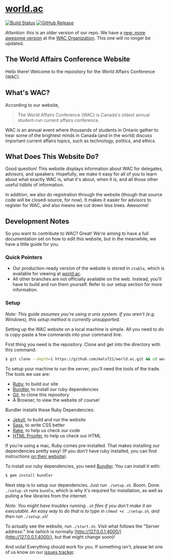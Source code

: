 # [world.ac](http://world.ac)
[![Build Status](https://travis-ci.org/malsf21/world.ac.svg?branch=master)](https://travis-ci.org/malsf21/world.ac)
[![GitHub Release](https://img.shields.io/github/release/malsf21/world.ac.svg)](https://github.com/malsf21/world.ac/releases)

*Attention:* this is an older version of our repo. We have a [new, more awesome version](https://github.com/worldaffairsconference/world.ac) at the [WAC Organization](https://github.com/worldaffairsconference/world.ac). This one will no longer be updated.

## The World Affairs Conference Website

Hello there! Welcome to the repository for the World Affairs Conference (WAC).

## What's WAC?

According to our website,

> The World Affairs Conference (WAC) is Canada's oldest annual student-run current affairs conference.

WAC is an annual event where thousands of students in Ontario gather to hear some of the brightest minds in Canada (and in the world) discuss important current affairs topics, such as technology, politics, and ethics.

## What Does This Website Do?

Good question! This website displays information about WAC for delegates, advisors, and speakers. Hopefully, we make it easy for all of you to learn about what exactly WAC is, what it's about, when it is, and all those other useful tidbits of information.

In addition, we also do registration through the website (though that source code will be closed-source, for now). It makes it easier for advisors to register for WAC, and also means we cut down less trees. Awesome!

## Development Notes

So you want to contribute to WAC? Great! We're aiming to have a full documentation set on how to edit this website, but in the meanwhile, we have a little guide for you.

### Quick Pointers

* Our production-ready version of the website is stored in `stable`, which is available for viewing at [world.ac](http://world.ac).
* All other branches are not officially available on the web. Instead, you'll have to build and run them yourself. Refer to our setup section for more information.

### Setup

*Note: This guide assumes you're using a unix system. If you aren't (e.g. Windows), this setup method is currently unsupported.*

Setting up the WAC website on a local machine is simple. All you need to do is copy-paste a few commands into your command line.

First thing you need is the repository. Clone and get into the directory with this command:

```bash
$ git clone --depth=1 https://github.com/malsf21/world.ac.git && cd world.ac
```

To setup your machine to run the server, you'll need the tools of the trade. The tools we use are:

* [Ruby](https://www.ruby-lang.org/en/), to build our site
* [Bundler](https://bundler.io/), to install our ruby dependencies
* [Git](https://git-scm.com/), to clone this repository
* A Browser, to view the website of course!

Bundler installs these Ruby Dependencies:
* [Jekyll](https://jekyllrb.com), to build and run the website
* [Sass](http://sass-lang.com/), to write CSS better
* [Rake](https://github.com/ruby/rake), to help us check our code
* [HTML Proofer](https://github.com/gjtorikian/html-proofer), to help us check our HTML

If you're using a mac, Ruby comes pre-installed. That makes installing our dependencies pretty easy! (If you don't have ruby installed, you can find instructions [on their website](https://www.ruby-lang.org/en/)).

To install our ruby dependencies, you need [Bundler](https://bundler.io/). You can install it with:

```bash
$ gem install bundler
```

Next step is to setup our dependencies. Just run `./setup.sh`. Boom. Done. `./setup.sh` runs `bundle`, which is why it's required for installation, as well as pulling a few libraries from the internet.

*Note: You might have troubles running `.sh` files if you don't make it an executable. An easy way to do that is to type in `chmod +x ./setup.sh`, and then run `./setup.sh`!*

To actually see the website, run `./start.sh`. Visit what follows the "Server address:" line (which is normally [http://127.0.0.1:4000/](http://127.0.0.1:4000/), but that might change soon)!

And voila! Everything should work for you. If something isn't, please let one of us know on our [issues tracker](https://github.com/malsf21/world.ac/issues).
